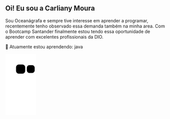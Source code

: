 ## Oi! Eu sou a Carliany Moura 

Sou Oceanágrafa e sempre tive interesse em aprender a programar, recentemente tenho observado essa demanda também na minha area. Com o Bootcamp Santander finalmente estou tendo essa oportunidade de aprender com excelentes profissionais da DIO. 

🌱 Atuamente estou aprendendo: java


![Snake animation](https://github.com/madushadhanushka/github-readme/blob/output/github-contribution-snake.svg)
